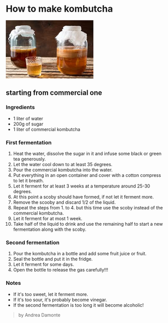 # How to make kombutcha
![kombutcha-image](recipes/konbucha.jpeg)

## starting from commercial one

### Ingredients
- 1 liter of water
- 200g of sugar
- 1 liter of commercial kombutcha

### First fermentation
1. Heat the water, dissolve the sugar in it and infuse some black or green tea generously.
1. Let the water cool down to at least 35 degrees.
1. Pour the commercial kombutcha into the water.
1. Put everything in an open container and cover with a cotton compress to let it breath.
1. Let it ferment for at least 3 weeks at a temperature around 25-30 degrees.
1. At this point a scoby should have formed, if not let it ferment more.
1. Remove the scooby and discard 1/2 of the liquid.
1. Repeat the steps from 1. to 4. but this time use the scoby instead of the commercial kombutcha.
1. Let it ferment for at most 1 week.
1. Take half of the liquid to drink and use the remaining half to start a new fermentation along with the scoby.

### Second fermentation
1. Pour the kombutcha in a bottle and add some fruit juice or fruit.
1. Seal the bottle and put it in the fridge.
1. Let it ferment for some days.
1. Open the bottle to release the gas carefully!!!

### Notes
- If it's too sweet, let it ferment more.
- If it's too sour, it's probably become vinegar.
- If the second fermentation is too long it will become alcoholic!

>by Andrea Damonte
